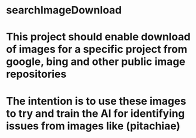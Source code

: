 # searchImageDownload
# This project should enable download of images for a specific project from google, bing and other public image repositories
# The intention is to use these images to try and train the AI for identifying issues from images like (pitachiae)
